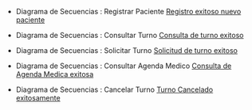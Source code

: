 * Diagrama de Secuencias : Registrar Paciente  [Registro exitoso nuevo paciente](https://drive.google.com/file/d/1Sz-55brJyhJQH9x1jqlaeQsVSnYTF1vC/view?usp=sharing)

*  Diagrama de Secuencias : Consultar Turno  [Consulta de turno exitoso](https://drive.google.com/file/d/1IDZRgRh7onZPX1YXtI0ePvU9G1kmYBGW/view?usp=sharing)

*   Diagrama de Secuencias : Solicitar Turno  [Solicitud de turno exitoso](https://drive.google.com/file/d/1IDZRgRh7onZPX1YXtI0ePvU9G1kmYBGW/view?usp=sharing)

*    Diagrama de Secuencias : Consultar Agenda Medico  [Consulta de Agenda Medica exitosa](https://drive.google.com/file/d/1qJZVXRpviuIE2WtOLDUr1TKMs3LpMNsj/view?usp=sharing)

*   Diagrama de Secuencias : Cancelar Turno [Turno Cancelado exitosamente](https://drive.google.com/file/d/1dw3q6qEV3WUMuQCoMqlcIlQRFJ2wjmKQ/view?usp=sharing)
